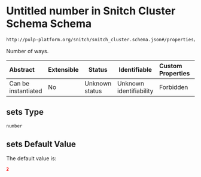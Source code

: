 # Untitled number in Snitch Cluster Schema Schema

```txt
http://pulp-platform.org/snitch/snitch_cluster.schema.json#/properties/hives/items/icache/sets
```

Number of ways.


| Abstract            | Extensible | Status         | Identifiable            | Custom Properties | Additional Properties | Access Restrictions | Defined In                                                                        |
| :------------------ | ---------- | -------------- | ----------------------- | :---------------- | --------------------- | ------------------- | --------------------------------------------------------------------------------- |
| Can be instantiated | No         | Unknown status | Unknown identifiability | Forbidden         | Allowed               | none                | [snitch_cluster.schema.json\*](snitch_cluster.schema.json "open original schema") |

## sets Type

`number`

## sets Default Value

The default value is:

```json
2
```
